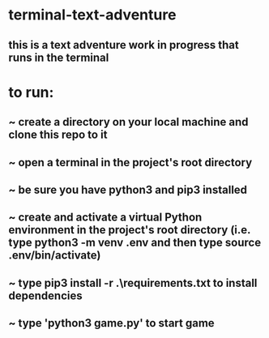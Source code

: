 # terminal-text-adventure
## this is a text adventure work in progress that runs in the terminal

# to run:
## ~ create a directory on your local machine and clone this repo to it
## ~ open a terminal in the project's root directory
## ~ be sure you have python3 and pip3 installed
## ~ create and activate a virtual Python environment in the project's root directory (i.e. type python3 -m venv .env and then type source .env/bin/activate) 
## ~ type pip3 install -r .\requirements.txt to install dependencies
## ~ type 'python3 game.py' to start game

